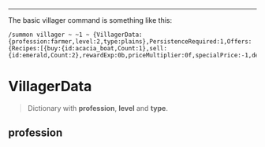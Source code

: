 ***
The basic villager command is something like this:

```
/summon villager ~ ~1 ~ {VillagerData:{profession:farmer,level:2,type:plains},PersistenceRequired:1,Offers:{Recipes:[{buy:{id:acacia_boat,Count:1},sell:{id:emerald,Count:2},rewardExp:0b,priceMultiplier:0f,specialPrice:-1,demand:5,maxUses:9999999}]}}
```

# VillagerData

> Dictionary with **profession**, **level** and **type**.
## profession
